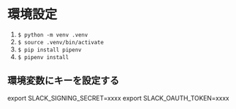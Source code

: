 # 環境設定

1. `$ python -m venv .venv`
1. `$ source .venv/bin/activate`
1. `$ pip install pipenv`
1. `$ pipenv install`

## 環境変数にキーを設定する

export SLACK_SIGNING_SECRET=xxxx
export SLACK_OAUTH_TOKEN=xxxx
